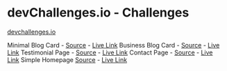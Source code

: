 # devChallenges.io - Challenges

[devchallenges.io](https://devchallenges.io/dashboard)

Minimal Blog Card - [Source](https://devchallenges.io/challenge/minimal-blog-card) - [Live Link](#)
Business Blog Card - [Source](https://devchallenges.io/challenge/business-blog-card) - [Live Link](#)
Testimonial Page - [Source](https://devchallenges.io/challenge/testimonial-page) - [Live Link](#)
Contact Page - [Source](https://devchallenges.io/challenge/contact-page) - [Live Link](#)
Simple Homepage [Source](https://devchallenges.io/challenge/simple-hompage-alarado) - [Live Link](#)

